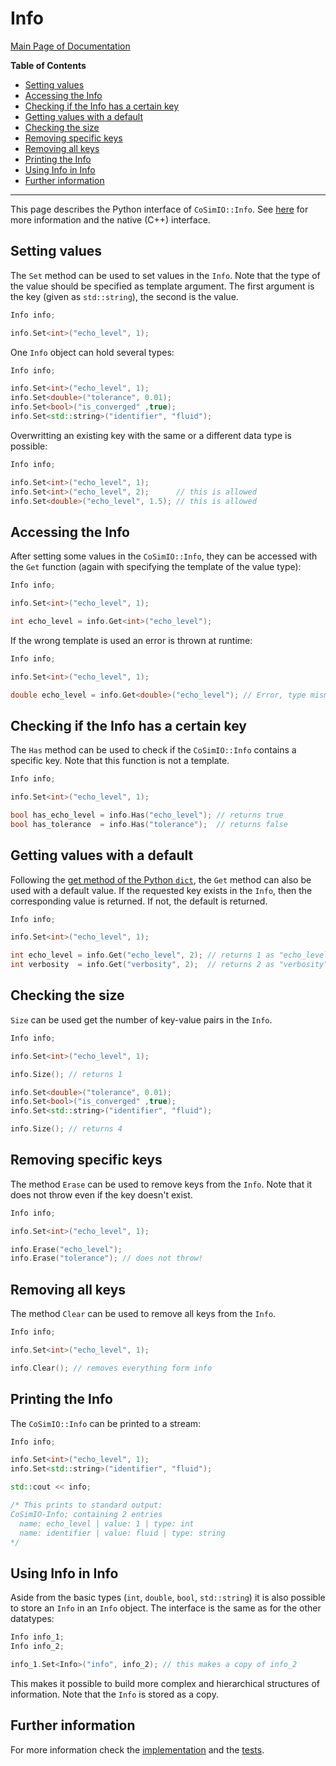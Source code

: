 # Info

[Main Page of Documentation](https://kratosmultiphysics.github.io/CoSimIO/)

**Table of Contents**
<!-- @import "[TOC]" {cmd="toc" depthFrom=2 depthTo=6 orderedList=false} -->

<!-- code_chunk_output -->

- [Setting values](#setting-values)
- [Accessing the Info](#accessing-the-info)
- [Checking if the Info has a certain key](#checking-if-the-info-has-a-certain-key)
- [Getting values with a default](#getting-values-with-a-default)
- [Checking the size](#checking-the-size)
- [Removing specific keys](#removing-specific-keys)
- [Removing all keys](#removing-all-keys)
- [Printing the Info](#printing-the-info)
- [Using Info in Info](#using-info-in-info)
- [Further information](#further-information)

<!-- /code_chunk_output -->
---

This page describes the Python interface of `CoSimIO::Info`. See [here](info_cpp.md) for more information and the native (C++) interface.


## Setting values
The `Set` method can be used to set values in the `Info`. Note that the type of the value should be specified as template argument. The first argument is the key (given as `std::string`), the second is the value.

~~~c++
Info info;

info.Set<int>("echo_level", 1);
~~~

One `Info` object can hold several types:
~~~c++
Info info;

info.Set<int>("echo_level", 1);
info.Set<double>("tolerance", 0.01);
info.Set<bool>("is_converged" ,true);
info.Set<std::string>("identifier", "fluid");
~~~

Overwritting an existing key with the same or a different data type is possible:
~~~c++
Info info;

info.Set<int>("echo_level", 1);
info.Set<int>("echo_level", 2);      // this is allowed
info.Set<double>("echo_level", 1.5); // this is allowed
~~~

## Accessing the Info
After setting some values in the `CoSimIO::Info`, they can be accessed with the `Get` function (again with specifying the template of the value type):

~~~c++
Info info;

info.Set<int>("echo_level", 1);

int echo_level = info.Get<int>("echo_level");
~~~

If the wrong template is used an error is thrown at runtime:
~~~c++
Info info;

info.Set<int>("echo_level", 1);

double echo_level = info.Get<double>("echo_level"); // Error, type mismatch, also tells which type was expected
~~~

## Checking if the Info has a certain key
The `Has` method can be used to check if the `CoSimIO::Info` contains a specific key. Note that this function is not a template.

~~~c++
Info info;

info.Set<int>("echo_level", 1);

bool has_echo_level = info.Has("echo_level"); // returns true
bool has_tolerance  = info.Has("tolerance");  // returns false
~~~

## Getting values with a default
Following the [get method of the Python `dict`](https://docs.python.org/3/library/stdtypes.html#dict.get), the `Get` method can also be used with a default value. If the requested key exists in the `Info`, then the corresponding value is returned. If not, the default is returned.

~~~c++
Info info;

info.Set<int>("echo_level", 1);

int echo_level = info.Get("echo_level", 2); // returns 1 as "echo_level" exists
int verbosity  = info.Get("verbosity", 2);  // returns 2 as "verbosity" doesn't exist
~~~

## Checking the size
`Size` can be used get the number of key-value pairs in the `Info`.

~~~c++
Info info;

info.Set<int>("echo_level", 1);

info.Size(); // returns 1

info.Set<double>("tolerance", 0.01);
info.Set<bool>("is_converged" ,true);
info.Set<std::string>("identifier", "fluid");

info.Size(); // returns 4
~~~

## Removing specific keys
The method `Erase` can be used to remove keys from the `Info`. Note that it does not throw even if the key doesn't exist.

~~~c++
Info info;

info.Set<int>("echo_level", 1);

info.Erase("echo_level");
info.Erase("tolerance"); // does not throw!
~~~

## Removing all keys
The method `Clear` can be used to remove all keys from the `Info`.

~~~c++
Info info;

info.Set<int>("echo_level", 1);

info.Clear(); // removes everything form info
~~~

## Printing the Info
The `CoSimIO::Info` can be printed to a stream:

~~~c++
Info info;

info.Set<int>("echo_level", 1);
info.Set<std::string>("identifier", "fluid");

std::cout << info;

/* This prints to standard output:
CoSimIO-Info; containing 2 entries
  name: echo_level | value: 1 | type: int
  name: identifier | value: fluid | type: string
*/
~~~

## Using Info in Info
Aside from the basic types (`int`, `double`, `bool`, `std::string`) it is also possible to store an `Info` in an `Info` object. The interface is the same as for the other datatypes:
~~~c++
Info info_1;
Info info_2;

info_1.Set<Info>("info", info_2); // this makes a copy of info_2
~~~

This makes it possible to build more complex and hierarchical structures of information. Note that the `Info` is stored as a copy.


## Further information
For more information check the [implementation](https://github.com/KratosMultiphysics/CoSimIO/blob/master/co_sim_io/python/info_to_python.hpp) and the [tests](https://github.com/KratosMultiphysics/CoSimIO/blob/master/tests/co_sim_io/python/test_info.py).
